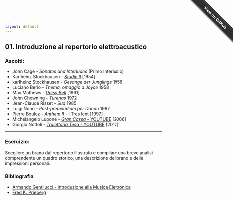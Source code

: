 ```yaml
---
layout: default
---
```


## 01. Introduzione al repertorio elettroacustico

### Ascolti:


 - John Cage - *Sonates and Interludes* (Primo Interludio)
 - Karlheinz Stockhausen - [*Studie II*](https://copy.com/QJyjJjMx96DK0umn) [1954]
 - karlheinz Stockhausen - *Gesange der Junglinge* 1956
 - Luciano Berio - *Thema, omaggio a Joyce* 1958
 - Max Mathews - [*Daisy Bell*](https://www.youtube.com/watch?v=41U78QP8nBk&list=RD41U78QP8nBk) [1961]
 - John Chowning - *Turenas* 1972
 - Jean-Claude Risset - *Sud* 1985
 - Luigi Nono - *Post-preaeludium per Donau* 1987
 - Pierre Boulez - [*Anthem II*](https://copy.com/nvUFxEoO6YubGHzo) - I Tres lent [1997]
 - Michelangelo Lupone - [*Gran Cassa* - YOUTUBE](https://www.youtube.com/watch?v=chhxK_RhZIk) [2006]
 - Giorgio Nottoli - [*Traiettoria Tesa* - YOUTUBE](https://www.youtube.com/watch?v=bqjLSPv-KXs) [2012]
 
----

### Esercizio:

Scegliere un brano dal repertorio illustrato e compilare una breve analisi comprendente un quadro storico, una descrizione del brano e delle impressioni personali.

### Bibliografia

 - [Armando Gentilucci - Introduzione alla Musica Elettronica](https://copy.com/gmatZ8qkaw1WROAG)
 - [Fred K. Prieberg](https://copy.com/mU6LRdCdxUlrVAIZ)
 

<div class="github-fork-ribbon-wrapper right fixed" style="width: 150px;height: 150px;position: fixed;overflow: hidden;top: 0;z-index: 9999;pointer-events: none;right: 0;"><div class="github-fork-ribbon" style="position: absolute;padding: 2px 0;background-color: #333;background-image: linear-gradient(to bottom, rgba(0, 0, 0, 0), rgba(0, 0, 0, 0.15));-webkit-box-shadow: 0 2px 3px 0 rgba(0, 0, 0, 0.5);-moz-box-shadow: 0 2px 3px 0 rgba(0, 0, 0, 0.5);box-shadow: 0 2px 3px 0 rgba(0, 0, 0, 0.5);z-index: 9999;pointer-events: auto;top: 42px;right: -43px;-webkit-transform: rotate(45deg);-moz-transform: rotate(45deg);-ms-transform: rotate(45deg);-o-transform: rotate(45deg);transform: rotate(45deg);"><a href="https://github.com/grammaton/IMCSC" style="font: 700 13px &quot;Helvetica Neue&quot;, Helvetica, Arial, sans-serif;color: #fff;text-decoration: none;text-shadow: 0 -1px rgba(0, 0, 0, 0.5);text-align: center;width: 200px;line-height: 20px;display: inline-block;padding: 2px 0;border-width: 1px 0;border-style: dotted;border-color: rgba(255, 255, 255, 0.7);">View on GitHub</a></div></div>
